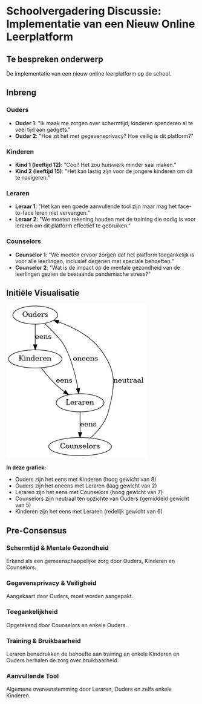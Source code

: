# Schoolvergadering Discussie: Implementatie van een Nieuw Online Leerplatform

## Te bespreken onderwerp
De implementatie van een nieuw online leerplatform op de school.

## Inbreng

### Ouders
- **Ouder 1**: "Ik maak me zorgen over schermtijd; kinderen spenderen al te veel tijd aan gadgets."
- **Ouder 2**: "Hoe zit het met gegevensprivacy? Hoe veilig is dit platform?"

### Kinderen
- **Kind 1 (leeftijd 12)**: "Cool! Het zou huiswerk minder saai maken."
- **Kind 2 (leeftijd 15)**: "Het kan lastig zijn voor de jongere kinderen om dit te navigeren."

### Leraren
- **Leraar 1**: "Het kan een goede aanvullende tool zijn maar mag het face-to-face leren niet vervangen."
- **Leraar 2**: "We moeten rekening houden met de training die nodig is voor leraren om dit platform effectief te gebruiken."

### Counselors
- **Counselor 1**: "We moeten ervoor zorgen dat het platform toegankelijk is voor alle leerlingen, inclusief degenen met speciale behoeften."
- **Counselor 2**: "Wat is de impact op de mentale gezondheid van de leerlingen gezien de bestaande pandemische stress?"

## Initiële Visualisatie
![Stakeholders Grafiek](./Simulatie.png)

**In deze grafiek:**
- Ouders zijn het eens met Kinderen (hoog gewicht van 8)
- Ouders zijn het oneens met Leraren (laag gewicht van 2)
- Leraren zijn het eens met Counselors (hoog gewicht van 7)
- Counselors zijn neutraal ten opzichte van Ouders (gemiddeld gewicht van 5)
- Kinderen zijn het eens met Leraren (redelijk gewicht van 6)

## Pre-Consensus

### Schermtijd & Mentale Gezondheid
Erkend als een gemeenschappelijke zorg door Ouders, Kinderen en Counselors.

### Gegevensprivacy & Veiligheid
Aangekaart door Ouders, moet worden aangepakt.

### Toegankelijkheid
Opgetekend door Counselors en enkele Ouders.

### Training & Bruikbaarheid
Leraren benadrukken de behoefte aan training en enkele Kinderen en Ouders herhalen de zorg over bruikbaarheid.

### Aanvullende Tool
Algemene overeenstemming door Leraren, Ouders en zelfs enkele Kinderen.
